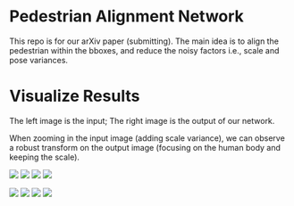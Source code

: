 # Pedestrian Alignment Network

This repo is for our arXiv paper (submitting). 
The main idea is to align the pedestrian within the bboxes, and reduce the noisy factors i.e., scale and pose variances.

# Visualize Results
The left image is the input; The right image is the output of our network.

When zooming in the input image (adding scale variance), we can observe a robust transform on the output image (focusing on the human body and keeping the scale).


![](https://github.com/layumi/Person_re-ID_stn/blob/master/gif/0018_c4s1_002351_02_zoomin.gif)
    ![](https://github.com/layumi/Person_re-ID_stn/blob/master/gif/0137_c5s1_025751_05_zoomin.gif) 
    ![](https://github.com/layumi/Person_re-ID_stn/blob/master/gif/0153_c4s1_026076_03_zoomin.gif)
    ![](https://github.com/layumi/Pedestrian_Alignment/blob/master/gif/0520_c4s3_001373_03_zoomin.gif)


![](https://github.com/layumi/Pedestrian_Alignment/blob/master/gif/0198_c2s1_039176_04_zoomin.gif) 
    ![](https://github.com/layumi/Pedestrian_Alignment/blob/master/gif/0520_c5s1_143995_06_zoomin.gif)
    ![](https://github.com/layumi/Pedestrian_Alignment/blob/master/gif/0345_c6s1_079326_07_zoomin.gif)
    ![](https://github.com/layumi/Pedestrian_Alignment/blob/master/gif/0153_c4s1_025451_01_zoomin.gif)




